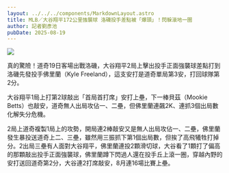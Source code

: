 ```yaml
---
layout: ../../../components/MarkdownLayout.astro
title: MLB／大谷翔平172公里強襲球 洛磯投手差點被「爆頭」！閃躲滾地一圈
author: 記者劉彥池
pubDate: 2025-08-19
---
```


![](https://s.yimg.com/ny/api/res/1.2/ET1O66thzoPu4EQGFBD9SA--/YXBwaWQ9aGlnaGxhbmRlcjt3PTk2MDtoPTU0MDtjZj13ZWJw/https://media.zenfs.com/ko/setn.com.tw/838a19c73e2e52af19a01912eb09b342)

真的驚險！道奇19日客場出戰洛磯，大谷翔平2局上擊出投手正面強襲球差點打到洛磯先發投手佛里蘭（Kyle Freeland），這支安打是道奇單局第3安，打回球隊第2分。

大谷翔平1局上打第2球敲出「首局首打席」安打上壘，下一棒貝茲（Mookie Betts）也敲安，道奇無人出局攻佔一、二壘，但佛里蘭連飆2K、連抓3個出局數化解失分危機。

2局上道奇複製1局上的攻勢，開局連2棒敲安又是無人出局攻佔一、二壘，佛里蘭發生暴投送道奇上二、三壘，雖然用三振抓下第1個出局數，但挨了高飛犧牲打掉分。2出局三壘有人面對大谷翔平，佛里蘭連投2顆滑切球，大谷看了1顆打了偏高的那顆敲出投手正面強襲球，佛里蘭蹲下閃過人還在投手丘上滾一圈，穿越內野的安打送回道奇第2分，大谷連2打席敲安，8月連16場比賽上壘。